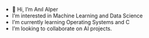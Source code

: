 - 👋 Hi, I’m Anıl Alper
- I’m interested in Machine Learning and Data Science
- I’m currently learning Operating Systems and C 
- I’m looking to collaborate on AI projects. 

<!---
anilalperr/anilalperr is a ✨ special ✨ repository because its `README.md` (this file) appears on your GitHub profile.
You can click the Preview link to take a look at your changes.
--->
